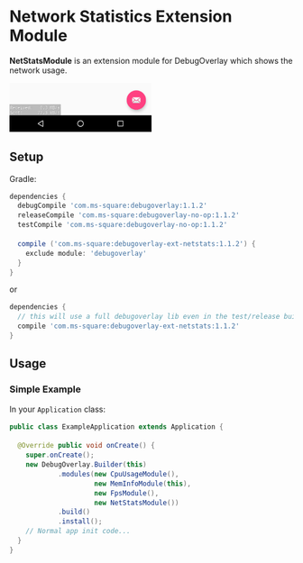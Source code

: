 Network Statistics Extension Module
===================================

**NetStatsModule** is an extension module for DebugOverlay which shows the network usage.

<img src="../art/overlay_with_netstats_module_small.png" width="50%" alt="DebugOverlay Screen Capture">

Setup
-----

Gradle:

```groovy
dependencies {
  debugCompile 'com.ms-square:debugoverlay:1.1.2'
  releaseCompile 'com.ms-square:debugoverlay-no-op:1.1.2'
  testCompile 'com.ms-square:debugoverlay-no-op:1.1.2'

  compile ('com.ms-square:debugoverlay-ext-netstats:1.1.2') {
    exclude module: 'debugoverlay'
  }
}
```

or

```groovy
dependencies {
  // this will use a full debugoverlay lib even in the test/release build
  compile 'com.ms-square:debugoverlay-ext-netstats:1.1.2'
}
```

Usage
-----

### Simple Example

In your `Application` class:

```java
public class ExampleApplication extends Application {

  @Override public void onCreate() {
    super.onCreate();
    new DebugOverlay.Builder(this)
            .modules(new CpuUsageModule(),
                     new MemInfoModule(this),
                     new FpsModule(),
                     new NetStatsModule())
            .build()
            .install();
    // Normal app init code...
  }
}
```
